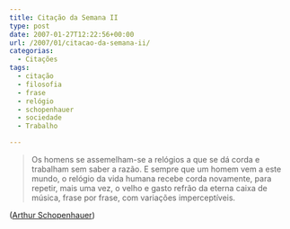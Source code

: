 ```yaml
---
title: Citação da Semana II
type: post
date: 2007-01-27T12:22:56+00:00
url: /2007/01/citacao-da-semana-ii/
categorias:
  - Citações
tags:
  - citação
  - filosofia
  - frase
  - relógio
  - schopenhauer
  - sociedade
  - Trabalho

---
```

> Os homens se assemelham-se a relógios a que se dá corda e trabalham sem saber a razão. E sempre que um homem vem a este mundo, o relógio da vida humana recebe corda novamente, para repetir, mais uma vez, o velho e gasto refrão da eterna caixa de música, frase por frase, com variações imperceptíveis.

([Arthur Schopenhauer][1])

 [1]: http://pt.wikipedia.org/wiki/Schopenhauer
